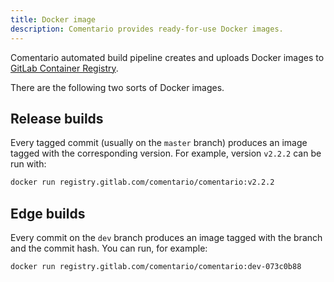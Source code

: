 ```yaml
---
title: Docker image
description: Comentario provides ready-for-use Docker images.
---
```


Comentario automated build pipeline creates and uploads Docker images to [GitLab Container Registry](https://gitlab.com/comentario/comentario/container_registry).

<!--more-->

There are the following two sorts of Docker images.

## Release builds

Every tagged commit (usually on the `master` branch) produces an image tagged with the corresponding version. For example, version `v2.2.2` can be run with:

```bash
docker run registry.gitlab.com/comentario/comentario:v2.2.2
```

## Edge builds

Every commit on the `dev` branch produces an image tagged with the branch and the commit hash. You can run, for example:

```bash
docker run registry.gitlab.com/comentario/comentario:dev-073c0b88
```
